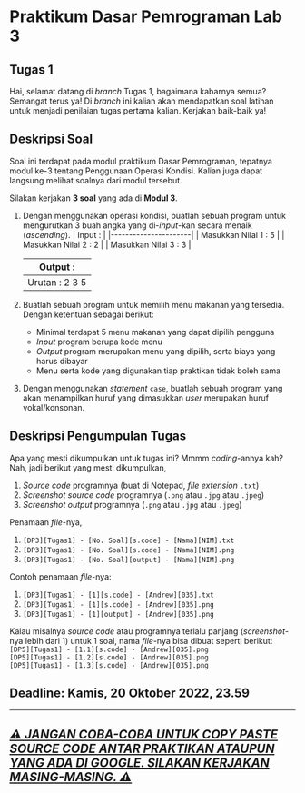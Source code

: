 # Praktikum Dasar Pemrograman Lab 3

## Tugas 1

Hai, selamat datang di _branch_ Tugas 1, bagaimana kabarnya semua? Semangat terus ya! Di _branch_ ini kalian akan mendapatkan soal latihan untuk menjadi penilaian tugas pertama kalian. Kerjakan baik-baik ya!

## Deskripsi Soal

Soal ini terdapat pada modul praktikum Dasar Pemrograman, tepatnya modul ke-3 tentang Penggunaan Operasi Kondisi. Kalian juga dapat langsung melihat soalnya dari modul tersebut.

Silakan kerjakan **3 soal** yang ada di **Modul 3**.

1. Dengan menggunakan operasi kondisi, buatlah sebuah program untuk mengurutkan 3 buah angka yang di-_input_-kan secara menaik (_ascending_).
   | Input :              |
   |----------------------|
   | Masukkan Nilai 1 : 5 |
   | Masukkan Nilai 2 : 2 |
   | Masukkan Nilai 3 : 3 |
   
   | Output :             |
   |----------------------|
   | Urutan : 2 3 5       |
   
2. Buatlah sebuah program untuk memilih menu makanan yang tersedia. Dengan ketentuan sebagai berikut:
   * Minimal terdapat 5 menu makanan yang dapat dipilih pengguna
   * _Input_ program berupa kode menu
   * _Output_ program merupakan menu yang dipilih, serta biaya yang harus dibayar
   * Menu serta kode yang digunakan tiap praktikan tidak boleh sama

3. Dengan menggunakan _statement_ `case`, buatlah sebuah program yang akan menampilkan huruf yang dimasukkan _user_ merupakan huruf vokal/konsonan.

## Deskripsi Pengumpulan Tugas

Apa yang mesti dikumpulkan untuk tugas ini? Mmmm _coding_-annya kah? Nah, jadi berikut yang mesti dikumpulkan,
1. _Source code_ programnya (buat di Notepad, _file extension_ `.txt`)
2. _Screenshot source code_ programnya (`.png` atau `.jpg` atau `.jpeg`)
3. _Screenshot output_ programnya (`.png` atau `.jpg` atau `.jpeg`)

Penamaan _file_-nya,
1. `[DP3][Tugas1] - [No. Soal][s.code] - [Nama][NIM].txt`
2. `[DP3][Tugas1] - [No. Soal][s.code] - [Nama][NIM].png`
3. `[DP3][Tugas1] - [No. Soal][output] - [Nama][NIM].png`

Contoh penamaan _file_-nya:
1. `[DP3][Tugas1] - [1][s.code] - [Andrew][035].txt`
2. `[DP3][Tugas1] - [1][s.code] - [Andrew][035].png`
3. `[DP3][Tugas1] - [1][output] - [Andrew][035].png`

Kalau misalnya _source code_ atau programnya terlalu panjang (_screenshot_-nya lebih dari 1) untuk 1 soal, nama _file_-nya bisa dibuat seperti berikut:  
`[DP5][Tugas1] - [1.1][s.code] - [Andrew][035].png`  
`[DP5][Tugas1] - [1.2][s.code] - [Andrew][035].png`  
`[DP5][Tugas1] - [1.3][s.code] - [Andrew][035].png`  

## Deadline: Kamis, 20 Oktober 2022, 23.59

---

<h2><ins><b><i>⚠️ JANGAN COBA-COBA UNTUK COPY PASTE SOURCE CODE ANTAR PRAKTIKAN ATAUPUN YANG ADA DI GOOGLE. SILAKAN KERJAKAN MASING-MASING. ⚠️</i></b></ins></h2>
